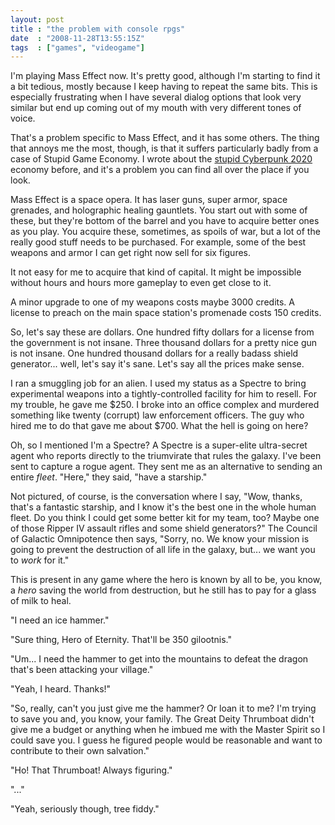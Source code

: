 ```yaml
---
layout: post
title : "the problem with console rpgs"
date  : "2008-11-28T13:55:15Z"
tags  : ["games", "videogame"]
---
```

I'm playing Mass Effect now.  It's pretty good, although I'm starting to find
it a bit tedious, mostly because I keep having to repeat the same bits.  This
is especially frustrating when I have several dialog options that look very
similar but end up coming out of my mouth with very different tones of voice.

That's a problem specific to Mass Effect, and it has some others.  The thing
that annoys me the most, though, is that it suffers particularly badly from a
case of Stupid Game Economy.  I wrote about the [stupid Cyberpunk
2020](http://rjbs.manxome.org/rubric/entry/1381) economy before, and it's a
problem you can find all over the place if you look.

Mass Effect is a space opera.  It has laser guns, super armor, space grenades,
and holographic healing gauntlets.  You start out with some of these, but
they're bottom of the barrel and you have to acquire better ones as you play.
You acquire these, sometimes, as spoils of war, but a lot of the really good
stuff needs to be purchased.  For example, some of the best weapons and armor I
can get right now sell for six figures.

It not easy for me to acquire that kind of capital.  It might be impossible
without hours and hours more gameplay to even get close to it.

A minor upgrade to one of my weapons costs maybe 3000 credits.  A license to
preach on the main space station's promenade costs 150 credits.

So, let's say these are dollars.  One hundred fifty dollars for a license from
the government is not insane.  Three thousand dollars for a pretty nice gun is
not insane.  One hundred thousand dollars for a really badass shield
generator... well, let's say it's sane.  Let's say all the prices make sense.

I ran a smuggling job for an alien.  I used my status as a Spectre to bring
experimental weapons into a tightly-controlled facility for him to resell.  For
my trouble, he gave me $250.  I broke into an office complex and murdered
something like twenty (corrupt) law enforcement officers.  The guy who hired me
to do that gave me about $700.  What the hell is going on here?

Oh, so I mentioned I'm a Spectre?  A Spectre is a super-elite ultra-secret
agent who reports directly to the triumvirate that rules the galaxy.  I've been
sent to capture a rogue agent.  They sent me as an alternative to sending an
entire *fleet*.  "Here," they said, "have a starship."

Not pictured, of course, is the conversation where I say, "Wow, thanks, that's
a fantastic starship, and I know it's the best one in the whole human fleet.
Do you think I could get some better kit for my team, too?  Maybe one of those
Ripper IV assault rifles and some shield generators?"  The Council of Galactic
Omnipotence then says, "Sorry, no.  We know your mission is going to prevent
the destruction of all life in the galaxy, but... we want you to *work* for
it."

This is present in any game where the hero is known by all to be, you know, a
*hero* saving the world from destruction, but he still has to pay for a glass
of milk to heal.

"I need an ice hammer."

"Sure thing, Hero of Eternity.  That'll be 350 gilootnis."

"Um... I need the hammer to get into the mountains to defeat the dragon that's
been attacking your village."

"Yeah, I heard.  Thanks!"

"So, really, can't you just give me the hammer?  Or loan it to me?  I'm trying
to save you and, you know, your family.  The Great Deity Thrumboat didn't give
me a budget or anything when he imbued me with the Master Spirit so I could
save you.  I guess he figured people would be reasonable and want to contribute
to their own salvation."

"Ho!  That Thrumboat!  Always figuring."

"..."

"Yeah, seriously though, tree fiddy."

